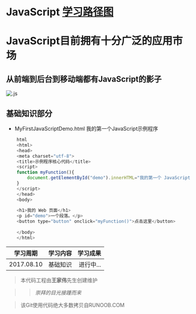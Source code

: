 # JavaScript [学习路径图](http://www.runoob.com/js/js-tutorial.html)

JavaScript目前拥有十分广泛的应用市场
=================================
从前端到后台到移动端都有JavaScript的影子
-------------------------------------

![.js](https://timgsa.baidu.com/timg?image&quality=80&size=b9999_10000&sec=1502362556655&di=75e8e85c7a65c2ab4c0c449788678409&imgtype=0&src=http%3A%2F%2Fs5.51cto.com%2Fwyfs02%2FM02%2F8C%2FC0%2FwKioL1h3KO2wDLl_AADTxc8C9A8345.jpg)


## 基础知识部分
* MyFirstJavaScriptDemo.html 我的第一个JavaScript示例程序<!DOCTYPE html>
```JavaScript
	html
	<html>
	<head>
	<meta charset="utf-8"> 
	<title>示例程序核心代码</title> 
	<script>
	function myFunction(){
		document.getElementById("demo").innerHTML="我的第一个 JavaScript 函数";
	}
	</script>
	</head>
	<body>
	
	<h1>我的 Web 页面</h1>
	<p id="demo">一个段落。</p>
	<button type="button" onclick="myFunction()">点击这里</button>
	
	</body>
	</html>
```




|学习周期|学习内容|学习成果|
|-|:-:|-:|
|2017.08.10|基础知识|进行中...|
 
> 本代码工程由**王家伟**先生创建维护

>> *崇拜的目光接踵而来*

> 该Git使用代码绝大多数拷贝自RUNOOB.COM
